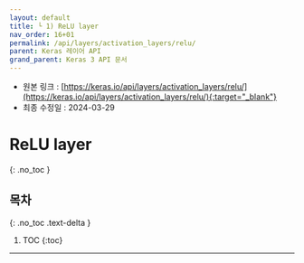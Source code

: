 ```yaml
---
layout: default
title: └ 1) ReLU layer
nav_order: 16+01
permalink: /api/layers/activation_layers/relu/
parent: Keras 레이어 API
grand_parent: Keras 3 API 문서
---
```


* 원본 링크 : [https://keras.io/api/layers/activation_layers/relu/](https://keras.io/api/layers/activation_layers/relu/){:target="_blank"}
* 최종 수정일 : 2024-03-29

# ReLU layer
{: .no_toc }

## 목차
{: .no_toc .text-delta }

1. TOC
{:toc}

---
